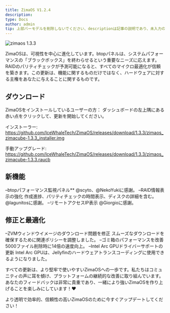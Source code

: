 ```yaml
---
title: ZimaOS V1.2.4
description: 
type: Docs
author: admin
tip: 上部バーモデルを削除しないでください、descriptionは記事の説明であり、未入力の場合は内容の最初の段落を切り抜きます
---
```

![zimaos 1.3.3](https://manage.icewhale.io/api/static/docs/1748334495478_image.png)

ZimaOSは、可視性を中心に進化しています。btopパネルは、システムパフォーマンスの「ブラックボックス」を終わらせるという重要なニーズに応えます。RAIDのパリティチェックが予測可能になると、すべてのマイクロ最適化が信頼を築きます。この更新は、機能に関するものだけではなく、ハードウェアに対する主権をあなたに与えることに関するものです。
## ダウンロード
ZimaOSをインストールしているユーザーの方：
ダッシュボードの左上隅にある赤い点をクリックして、更新を開始してください。

インストーラー: https://github.com/IceWhaleTech/ZimaOS/releases/download/1.3.3/zimaos_zimacube-1.3.3_installer.img

手動アップグレード: https://github.com/IceWhaleTech/ZimaOS/releases/download/1.3.3/zimaos_zimacube-1.3.3.raucb
## 新機能
–btopパフォーマンス監視パネル**
@scyto、@NekoYukiに感謝。
–RAID情報表示の強化 作成進捗、パリティチェックの時間表示、ディスクの詳細を含む。
@lagunitosに感謝。
–リモートアクセスIP表示
@Giorgioに感謝。

## 修正と最適化

–ZVMウィンドウイメージのダウンロード問題を修正
スムーズなダウンロードを確保するために関連ポリシーを調整しました。
–ゴミ箱のパフォーマンスを改善
5000ファイル削除時に14倍の速度向上。
–Intel Arc GPUドライバーサポートの更新
Intel Arc GPUは、Jellyfinのハードウェアトランスコーディングに使用できるようになりました。

すべての更新は、より堅牢で使いやすいZimaOSへの一歩です。私たちはコミュニティの声に耳を傾け、プラットフォームの継続的な改善に取り組んでいます。あなたのフィードバックは非常に貴重であり、一緒により強いZimaOSを作り上げることを楽しみにしています！:heart:

より透明で効率的、信頼性の高いZimaOSのために今すぐアップデートしてください！